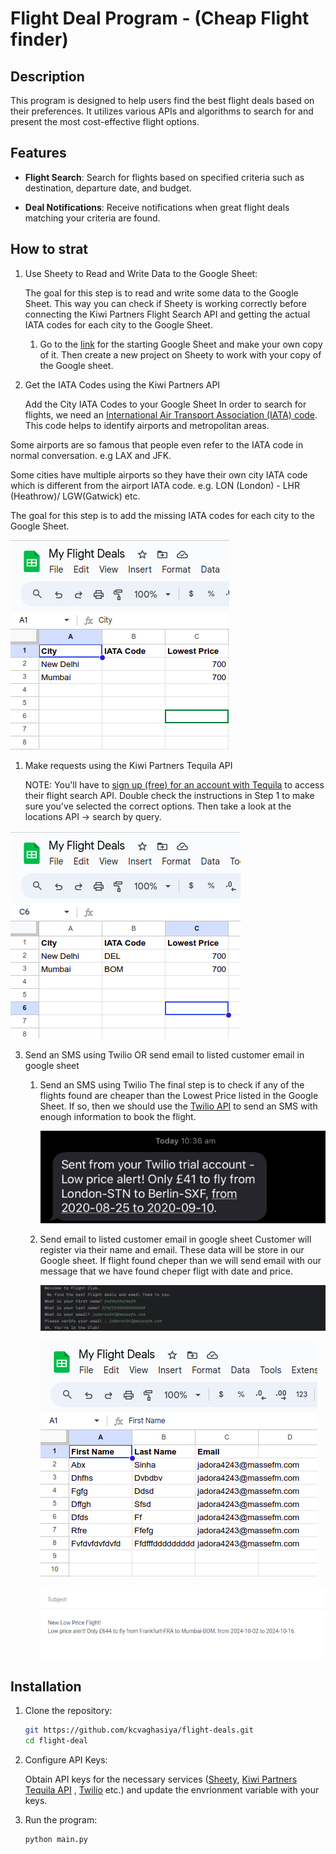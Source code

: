 # Flight Deal Program - (Cheap Flight finder)

## Description

This program is designed to help users find the best flight deals based 
on their preferences. It utilizes various APIs and algorithms to search 
for and present the most cost-effective flight options.

## Features

- **Flight Search**: Search for flights based on specified criteria such as destination, departure date, and budget.

- **Deal Notifications**: Receive notifications when great flight deals matching your criteria are found.

## How to strat

1. Use Sheety to Read and Write Data to the Google Sheet:

   The goal for this step is to read and write some data to the Google Sheet. This way you can check if Sheety is working correctly before connecting the Kiwi Partners Flight Search API and getting the actual IATA codes for each city to the Google Sheet.
   
   1. Go to the [link](https://docs.google.com/spreadsheets/d/1FiTY-4DjKXeMUq3n57x0A2goQqNei1HC0hbN65QqVcM/edit#gid=0]) for the starting Google Sheet and make your own copy of it. Then create a new project on Sheety to work with your copy of the Google sheet.

3. Get the IATA Codes using the Kiwi Partners API
   
   Add the City IATA Codes to your Google Sheet
In order to search for flights, we need an [International Air Transport Association (IATA) code](https://en.wikipedia.org/wiki/IATA_airport_code). This code helps to identify airports and metropolitan areas.

Some airports are so famous that people even refer to the IATA code in normal conversation. e.g LAX and JFK.

Some cities have multiple airports so they have their own city IATA code which is different from the airport IATA code. e.g. LON (London) - LHR (Heathrow)/ LGW(Gatwick) etc.

The goal for this step is to add the missing IATA codes for each city to the Google Sheet.

![prices_sheet](flight-deal-sheety-start.png)

   1. Make requests using the Kiwi Partners Tequila API

      NOTE: You'll have to [sign up (free) for an account with Tequila](https://partners.kiwi.com/) to access their flight search API. Double check the instructions in Step 1 to make sure you've selected the correct options. Then take a look at the locations API -> search by query.

![prices_sheet_iatacode](sheety-flight-deal-end.png)
      

3. Send an SMS using Twilio OR send email to listed customer email in google sheet
   1. Send an SMS using Twilio
      The final step is to check if any of the flights found are cheaper than the Lowest Price listed in the Google Sheet. If so, then we should use the [Twilio API](https://www.twilio.com/docs/sms/quickstart/python) to send an SMS with enough information to book the flight. 

      ![twilio-sms](twilio-sms.png)
      
   3. Send email to listed customer email in google sheet
      Customer will register via their name and email. These data will be store in our Google sheet. If flight found cheper than we will send email with our message that we have found cheper fligt with date and price.
  
      ![user-register](flight-user-register.png)

      ![user_emails](sheety-user-end.png)

      ![Flight_mail](flight-mail.png)
      
## Installation

1. Clone the repository:

    ```bash
    git https://github.com/kcvaghasiya/flight-deals.git
    cd flight-deal
    ```

2. Configure API Keys:

    Obtain API keys for the necessary services ([Sheety](https://sheety.co/), [Kiwi Partners Tequila API](https://partners.kiwi.com/) , [Twilio](https://www.twilio.com/docs/sms/quickstart/python) etc.) and update the envrionment variable with your keys.

4. Run the program:

    ```bash
    python main.py
    ```
